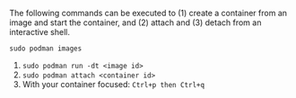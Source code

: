 The following commands can be executed to (1) create a container from an image and start the container, and (2) attach and (3) detach from an interactive shell.

```sudo podman images```
1. ```sudo podman run -dt <image id>```
2. ```sudo podman attach <container id>```
3. With your container focused: ```Ctrl+p then Ctrl+q```
